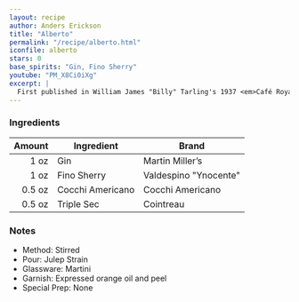 ```yaml
---
layout: recipe
author: Anders Erickson
title: "Alberto"
permalink: "/recipe/alberto.html"
iconfile: alberto
stars: 0
base_spirits: "Gin, Fino Sherry"
youtube: "PM_X8Ci0iXg"
excerpt: |
  First published in William James "Billy" Tarling's 1937 <em>Café Royal Bar Book</em> where the invention of this cocktail is credited to A. J. Smith.
---
```


### Ingredients

| Amount | Ingredient       | Brand                 |
| -----: | ---------------- | --------------------- |
|   1 oz | Gin              | Martin Miller’s       |
|   1 oz | Fino Sherry      | Valdespino "Ynocente" |
| 0.5 oz | Cocchi Americano | Cocchi Americano      |
| 0.5 oz | Triple Sec       | Cointreau             |

### Notes

- Method: Stirred
- Pour: Julep Strain
- Glassware: Martini
- Garnish: Expressed orange oil and peel
- Special Prep: None
